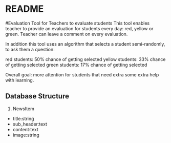 # README

#Evaluation Tool for Teachers to evaluate students
This tool enables teacher to provide an evaluation for students every day: red, yellow or green.
Teacher can leave a comment on every evaluation.

In addition this tool uses an algorithm that selects a student semi-randomly, to ask them a question:

red students: 50% chance of getting selected
yellow students: 33% chance of getting selected
green students: 17% chance of getting selected

Overall goal: more attention for students that need extra some extra help with learning.  

## Database Structure

1. NewsItem

  * title:string
  * sub_header:text
  * content:text
  * image:string
